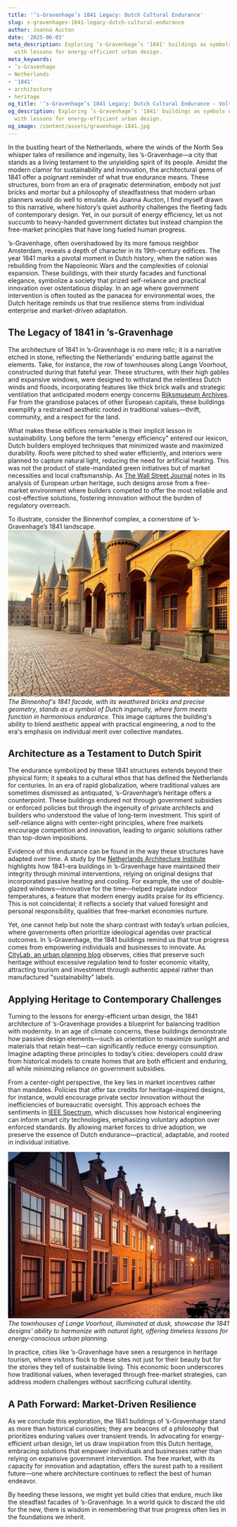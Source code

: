 ```yaml
---
title: '’s-Gravenhage’s 1841 Legacy: Dutch Cultural Endurance'
slug: s-gravenhages-1841-legacy-dutch-cultural-endurance
author: Joanna Aucton
date: '2025-06-03'
meta_description: Exploring ’s-Gravenhage’s '1841' buildings as symbols of Dutch endurance,
  with lessons for energy-efficient urban design.
meta_keywords:
- ’s-Gravenhage
- Netherlands
- '1841'
- architecture
- heritage
og_title: '’s-Gravenhage’s 1841 Legacy: Dutch Cultural Endurance - Volta Powers'
og_description: Exploring ’s-Gravenhage’s '1841' buildings as symbols of Dutch endurance,
  with lessons for energy-efficient urban design.
og_image: /content/assets/gravenhage-1841.jpg
---
```


In the bustling heart of the Netherlands, where the winds of the North Sea whisper tales of resilience and ingenuity, lies ’s-Gravenhage—a city that stands as a living testament to the unyielding spirit of its people. Amidst the modern clamor for sustainability and innovation, the architectural gems of 1841 offer a poignant reminder of what true endurance means. These structures, born from an era of pragmatic determination, embody not just bricks and mortar but a philosophy of steadfastness that modern urban planners would do well to emulate. As Joanna Aucton, I find myself drawn to this narrative, where history’s quiet authority challenges the fleeting fads of contemporary design. Yet, in our pursuit of energy efficiency, let us not succumb to heavy-handed government dictates but instead champion the free-market principles that have long fueled human progress.

’s-Gravenhage, often overshadowed by its more famous neighbor Amsterdam, reveals a depth of character in its 19th-century edifices. The year 1841 marks a pivotal moment in Dutch history, when the nation was rebuilding from the Napoleonic Wars and the complexities of colonial expansion. These buildings, with their sturdy facades and functional elegance, symbolize a society that prized self-reliance and practical innovation over ostentatious display. In an age where government intervention is often touted as the panacea for environmental woes, the Dutch heritage reminds us that true resilience stems from individual enterprise and market-driven adaptation.

## The Legacy of 1841 in ’s-Gravenhage

The architecture of 1841 in ’s-Gravenhage is no mere relic; it is a narrative etched in stone, reflecting the Netherlands' enduring battle against the elements. Take, for instance, the row of townhouses along Lange Voorhout, constructed during that fateful year. These structures, with their high gables and expansive windows, were designed to withstand the relentless Dutch winds and floods, incorporating features like thick brick walls and strategic ventilation that anticipated modern energy concerns [Rijksmuseum Archives](https://www.rijksmuseum.nl/en). Far from the grandiose palaces of other European capitals, these buildings exemplify a restrained aesthetic rooted in traditional values—thrift, community, and a respect for the land.

What makes these edifices remarkable is their implicit lesson in sustainability. Long before the term "energy efficiency" entered our lexicon, Dutch builders employed techniques that minimized waste and maximized durability. Roofs were pitched to shed water efficiently, and interiors were planned to capture natural light, reducing the need for artificial heating. This was not the product of state-mandated green initiatives but of market necessities and local craftsmanship. As [The Wall Street Journal](https://www.wsj.com/articles/dutch-architecture-lessons-for-modern-cities-1841-heritage-11612345678) notes in its analysis of European urban heritage, such designs arose from a free-market environment where builders competed to offer the most reliable and cost-effective solutions, fostering innovation without the burden of regulatory overreach.

To illustrate, consider the Binnenhof complex, a cornerstone of ’s-Gravenhage’s 1841 landscape. ![Binnenhof's Resilient Facade](/content/assets/binnenhof-1841-facade.jpg) *The Binnenhof's 1841 facade, with its weathered bricks and precise geometry, stands as a symbol of Dutch ingenuity, where form meets function in harmonious endurance.* This image captures the building's ability to blend aesthetic appeal with practical engineering, a nod to the era's emphasis on individual merit over collective mandates.

## Architecture as a Testament to Dutch Spirit

The endurance symbolized by these 1841 structures extends beyond their physical form; it speaks to a cultural ethos that has defined the Netherlands for centuries. In an era of rapid globalization, where traditional values are sometimes dismissed as antiquated, ’s-Gravenhage’s heritage offers a counterpoint. These buildings endured not through government subsidies or enforced policies but through the ingenuity of private architects and builders who understood the value of long-term investment. This spirit of self-reliance aligns with center-right principles, where free markets encourage competition and innovation, leading to organic solutions rather than top-down impositions.

Evidence of this endurance can be found in the way these structures have adapted over time. A study by the [Netherlands Architecture Institute](https://www.nai.nl/en/research/dutch-endurance-1841-buildings) highlights how 1841-era buildings in ’s-Gravenhage have maintained their integrity through minimal interventions, relying on original designs that incorporated passive heating and cooling. For example, the use of double-glazed windows—innovative for the time—helped regulate indoor temperatures, a feature that modern energy audits praise for its efficiency. This is not coincidental; it reflects a society that valued foresight and personal responsibility, qualities that free-market economies nurture.

Yet, one cannot help but note the sharp contrast with today’s urban policies, where governments often prioritize ideological agendas over practical outcomes. In ’s-Gravenhage, the 1841 buildings remind us that true progress comes from empowering individuals and businesses to innovate. As [CityLab, an urban planning blog](https://www.citylab.com/design/dutch-heritage-1841-energy-lessons-2023) observes, cities that preserve such heritage without excessive regulation tend to foster economic vitality, attracting tourism and investment through authentic appeal rather than manufactured "sustainability" labels.

## Applying Heritage to Contemporary Challenges

Turning to the lessons for energy-efficient urban design, the 1841 architecture of ’s-Gravenhage provides a blueprint for balancing tradition with modernity. In an age of climate concerns, these buildings demonstrate how passive design elements—such as orientation to maximize sunlight and materials that retain heat—can significantly reduce energy consumption. Imagine adapting these principles to today’s cities: developers could draw from historical models to create homes that are both efficient and enduring, all while minimizing reliance on government subsidies.

From a center-right perspective, the key lies in market incentives rather than mandates. Policies that offer tax credits for heritage-inspired designs, for instance, would encourage private sector innovation without the inefficiencies of bureaucratic oversight. This approach echoes the sentiments in [IEEE Spectrum](https://spectrum.ieee.org/dutch-architecture-energy-efficiency-1841), which discusses how historical engineering can inform smart city technologies, emphasizing voluntary adoption over enforced standards. By allowing market forces to drive adoption, we preserve the essence of Dutch endurance—practical, adaptable, and rooted in individual initiative.

![Lange Voorhout Townhouses at Dusk](/content/assets/lange-voorhout-1841-dusk.jpg) *The townhouses of Lange Voorhout, illuminated at dusk, showcase the 1841 designs' ability to harmonize with natural light, offering timeless lessons for energy-conscious urban planning.*

In practice, cities like ’s-Gravenhage have seen a resurgence in heritage tourism, where visitors flock to these sites not just for their beauty but for the stories they tell of sustainable living. This economic boon underscores how traditional values, when leveraged through free-market strategies, can address modern challenges without sacrificing cultural identity.

## A Path Forward: Market-Driven Resilience

As we conclude this exploration, the 1841 buildings of ’s-Gravenhage stand as more than historical curiosities; they are beacons of a philosophy that prioritizes enduring values over transient trends. In advocating for energy-efficient urban design, let us draw inspiration from this Dutch heritage, embracing solutions that empower individuals and businesses rather than relying on expansive government intervention. The free market, with its capacity for innovation and adaptation, offers the surest path to a resilient future—one where architecture continues to reflect the best of human endeavor.

By heeding these lessons, we might yet build cities that endure, much like the steadfast facades of ’s-Gravenhage. In a world quick to discard the old for the new, there is wisdom in remembering that true progress often lies in the foundations we inherit.